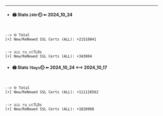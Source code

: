 

---
- #### 🖨️ **Stats** `24Hr`⏲️ ➼ 2024_10_24
```console


--> 🌐 Total
[+] New/ReNewed SSL Certs (ALL): +21510841


--> 🇷🇺 ru_ccTLDs
[+] New/ReNewed SSL Certs (ALL): +343004

```

- #### 🖨️ **Stats** `7Days`⏲️ ➼ 2024_10_24 <--> 2024_10_17
```console


--> 🌐 Total
[+] New/ReNewed SSL Certs (ALL): +111126562


--> 🇷🇺 ru_ccTLDs
[+] New/ReNewed SSL Certs (ALL): +1820968

```


